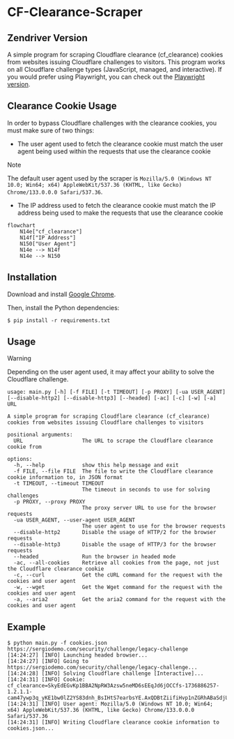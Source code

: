 # CF-Clearance-Scraper

## Zendriver Version
A simple program for scraping Cloudflare clearance (cf_clearance) cookies from websites issuing Cloudflare challenges to visitors. This program works on all Cloudflare challenge types (JavaScript, managed, and interactive). If you would prefer using Playwright, you can check out the [Playwright version](https://github.com/Xewdy444/CF-Clearance-Scraper/tree/playwright).


## Clearance Cookie Usage
In order to bypass Cloudflare challenges with the clearance cookies, you must make sure of two things:

- The user agent used to fetch the clearance cookie must match the user agent being used within the requests that use the clearance cookie
> [!NOTE]
> The default user agent used by the scraper is `Mozilla/5.0 (Windows NT 10.0; Win64; x64) AppleWebKit/537.36 (KHTML, like Gecko) Chrome/133.0.0.0 Safari/537.36`.
- The IP address used to fetch the clearance cookie must match the IP address being used to make the requests that use the clearance cookie

```mermaid
flowchart
	N14e["cf_clearance"]
	N14f["IP Address"]
	N150["User Agent"]
	N14e --> N14f
	N14e --> N150
```

## Installation
Download and install [Google Chrome](https://www.google.com/chrome/index.html).

Then, install the Python dependencies:

    $ pip install -r requirements.txt

## Usage
> [!WARNING]
> Depending on the user agent used, it may affect your ability to solve the Cloudflare challenge.

```
usage: main.py [-h] [-f FILE] [-t TIMEOUT] [-p PROXY] [-ua USER_AGENT] [--disable-http2] [--disable-http3] [--headed] [-ac] [-c] [-w] [-a] URL

A simple program for scraping Cloudflare clearance (cf_clearance) cookies from websites issuing Cloudflare challenges to visitors

positional arguments:
  URL                   The URL to scrape the Cloudflare clearance cookie from

options:
  -h, --help            show this help message and exit
  -f FILE, --file FILE  The file to write the Cloudflare clearance cookie information to, in JSON format
  -t TIMEOUT, --timeout TIMEOUT
                        The timeout in seconds to use for solving challenges
  -p PROXY, --proxy PROXY
                        The proxy server URL to use for the browser requests
  -ua USER_AGENT, --user-agent USER_AGENT
                        The user agent to use for the browser requests
  --disable-http2       Disable the usage of HTTP/2 for the browser requests
  --disable-http3       Disable the usage of HTTP/3 for the browser requests
  --headed              Run the browser in headed mode
  -ac, --all-cookies    Retrieve all cookies from the page, not just the Cloudflare clearance cookie
  -c, --curl            Get the cURL command for the request with the cookies and user agent
  -w, --wget            Get the Wget command for the request with the cookies and user agent
  -a, --aria2           Get the aria2 command for the request with the cookies and user agent
```

## Example
    $ python main.py -f cookies.json https://sergiodemo.com/security/challenge/legacy-challenge
    [14:24:27] [INFO] Launching headed browser...
    [14:24:27] [INFO] Going to https://sergiodemo.com/security/challenge/legacy-challenge...
    [14:24:28] [INFO] Solving Cloudflare challenge [Interactive]...
    [14:24:31] [INFO] Cookie: cf_clearance=SkyEdEGvKp1BBA2NpRW3Azsw5neMD6sEEqJd6jOCCfs-1736886257-1.2.1.1-cam47ywp3q_yKE1bw0lZ2YS83dnh_BsIHtS7earbsYE.AxQDBtZiifiHvp1nZGRhABaSdjU7XRQpUCVwUSrlJGH8DXr50YR18pNLxBvcEJFO2gPMxr.ZjKze8rWgM9H4rPeET67jzAo_ZRpNP6hGCvdyO62VVCtqDBQDKhKZz9yZQp7YEHK7tchQIteVgu.dUxYdan5_D.R0zewnS382BP0w1AoTf2p40.lQwbhgildEiKG14xACd13V4EEthkZV0dnliwcn35rT3h32ODf50MABQNSQ8WjhZhbLSNOPO_zEhrK9R0Yn4eBuRKvnL9_x9jKvaBPDPAgyiZv_VzFP_g
    [14:24:31] [INFO] User agent: Mozilla/5.0 (Windows NT 10.0; Win64; x64) AppleWebKit/537.36 (KHTML, like Gecko) Chrome/133.0.0.0 Safari/537.36
    [14:24:31] [INFO] Writing Cloudflare clearance cookie information to cookies.json...
